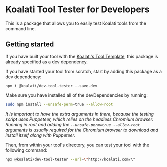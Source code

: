 # Koalati Tool Tester for Developers

This is a package that allows you to easily test Koalati tools from the command line.


## Getting started

If you have built your tool with the [Koalati's Tool Template](https://github.com/koalatiapp/tool-template), this package is already specified as a dev dependency.

If you have started your tool from scratch, start by adding this package as a dev dependency:
```
npm i @koalati/dev-tool-tester --save-dev
```

Make sure you have installed all of the devDependencies by running:
```bash
sudo npm install --unsafe-perm=true --allow-root
```

_It is important to have the extra arguments in there, because the testing script uses Puppeteer, which relies on the headless Chromium browser. Running in root and adding the `--unsafe-perm=true --allow-root` arguments is usually required for the Chromium browser to download and install itself along with Puppeteer._

Then, from within your tool's directory, you can test your tool with the following command:

```bash
npx @koalati/dev-tool-tester --url=\"http://koalati.com/\"
```
